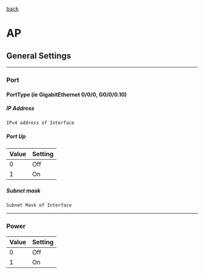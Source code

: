 [back](./README.md)
# AP
## General Settings

---

### Port
#### PortType (ie GigabitEthernet 0/0/0, G0/0/0.10)

##### IP Address
    IPv4 address of Interface
    
##### Port Up
Value | Setting
------------ | -------------
0	| Off
1	| On

##### Subnet mask
    Subnet Mask of Interface

---

### Power
Value | Setting
------------ | -------------
0 | Off
1 | On
